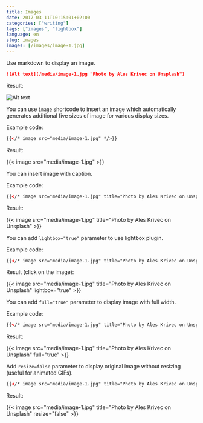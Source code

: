 ```yaml
---
title: Images
date: 2017-03-11T10:15:01+02:00
categories: ["writing"]
tags: ["images", "lightbox"]
language: en
slug: images
images: [/images/image-1.jpg]
---
```


Use markdown to display an image.

```markdown
![Alt text](/media/image-1.jpg "Photo by Ales Krivec on Unsplash")
```

Result:

![Alt text](/media/image-1.jpg "Photo by Ales Krivec on Unsplash")

You can use ```image``` shortcode to insert an image which automatically generates additional five sizes of image for various display sizes.

Example code:

```html
{{</* image src="media/image-1.jpg" */>}}
```

Result:

{{< image src="media/image-1.jpg" >}}

You can insert image with caption.

Example code:

```html
{{</* image src="media/image-1.jpg" title="Photo by Ales Krivec on Unsplash" */>}}
```

Result:

{{< image src="media/image-1.jpg" title="Photo by Ales Krivec on Unsplash" >}}

You can add ```lightbox="true"``` parameter to use lightbox plugin.

Example code:

```html
{{</* image src="media/image-1.jpg" title="Photo by Ales Krivec on Unsplash" lightbox="true" */>}}
```

Result (click on the image):

{{< image src="media/image-1.jpg" title="Photo by Ales Krivec on Unsplash" lightbox="true" >}}

You can add `full="true"` parameter to display image with full width.

Example code:

```html
{{</* image src="media/image-1.jpg" title="Photo by Ales Krivec on Unsplash" full="true" */>}}
```

Result:

{{< image src="media/image-1.jpg" title="Photo by Ales Krivec on Unsplash" full="true" >}}

Add `resize=false` parameter to display original image without resizing (useful for animated GIFs).

```html
{{</* image src="media/image-1.jpg" title="Photo by Ales Krivec on Unsplash" resize="false" */>}}
```

Result:

{{< image src="media/image-1.jpg" title="Photo by Ales Krivec on Unsplash" resize="false" >}}
